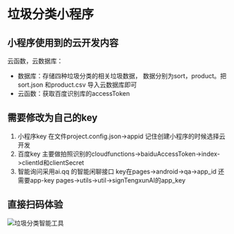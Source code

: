 # 垃圾分类小程序
## 小程序使用到的云开发内容

云函数，云数据库：

- 数据库：存储四种垃圾分类的相关垃圾数据， 数据分别为sort，product。把sort.json 和product.csv 导入云数据库即可
- 云函数：获取百度识别库的accessToken

## 需要修改为自己的key 
1. 小程序key 在文件project.config.json->appid 记住创建小程序的时候选择云开发
2. 百度key 主要做拍照识别的cloudfunctions->baiduAccessToken->index->clientId和clientSecret
3. 智能询问采用ai.qq 的智能闲聊接口 key在pages->android->qa->app_id 还需要app-key pages->utils->util->signTengxunAI的app_key

## 直接扫码体验
![垃圾分类智能工具](https://6465-dev-oto5o-1257020492.tcb.qcloud.la/wxacode_default_openapi_page.jpeg?sign=901c407c1e0b4efeffc610e5689c2866&t=1575638854)


 


